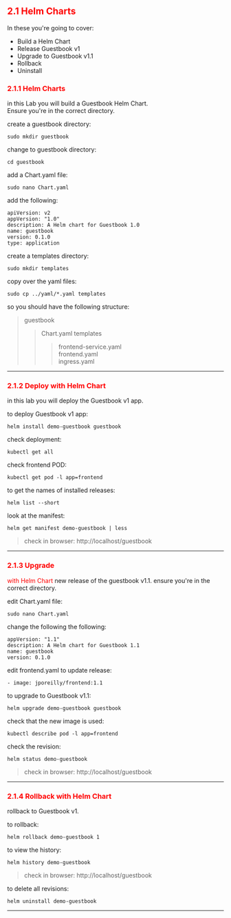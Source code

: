 ## <font color='red'> 2.1 Helm Charts </font>
In these you're going to cover:
* Build a Helm Chart
* Release Guestbook v1
* Upgrade to Guestbook v1.1
* Rollback
* Uninstall

### <font color='red'> 2.1.1 Helm Charts </font>
in this Lab you will build a Guestbook Helm Chart.  
Ensure you're in the correct directory.

create a guestbook directory:
```
sudo mkdir guestbook
```
change to guestbook directory:
```
cd guestbook
```
add a Chart.yaml file:
```
sudo nano Chart.yaml
```
add the following:
```
apiVersion: v2
appVersion: "1.0"
description: A Helm chart for Guestbook 1.0 
name: guestbook
version: 0.1.0
type: application
```
create a templates directory:
```
sudo mkdir templates
```
copy over the yaml files:
```
sudo cp ../yaml/*.yaml templates
```
so you should have the following structure:  

>guestbook  
>>   Chart.yaml
>>   templates
>>>    frontend-service.yaml  
>>>    frontend.yaml  
>>>    ingress.yaml  


---

### <font color='red'> 2.1.2 Deploy with Helm Chart </font>
in this lab you will deploy the Guestbook v1 app.

to deploy Guestbook v1 app:
```
helm install demo-guestbook guestbook
```
check deployment:
```
kubectl get all
```
check frontend POD:
```
kubectl get pod -l app=frontend
```
to get the names of installed releases:
```
helm list --short
```
look at the manifest:
```
helm get manifest demo-guestbook | less
```

> check in browser: http://localhost/guestbook

---


### <font color='red'> 2.1.3 Upgrade
 with Helm Chart </font>
new release of the guestbook v1.1.
ensure you're in the correct directory.

edit Chart.yaml file:
```
sudo nano Chart.yaml
```
change the following the following:
```
appVersion: "1.1"
description: A Helm chart for Guestbook 1.1 
name: guestbook
version: 0.1.0
```
edit frontend.yaml to update release:
```
- image: jporeilly/frontend:1.1
```
to upgrade to Guestbook v1.1:
```
helm upgrade demo-guestbook guestbook
```
check that the new image is used:
```
kubectl describe pod -l app=frontend
```
check the revision:
```
helm status demo-guestbook
```

> check in browser: http://localhost/guestbook

---

### <font color='red'> 2.1.4 Rollback with Helm Chart </font>
rollback to Guestbook v1.

to rollback:
```
helm rollback demo-guestbook 1
```
to view the history:
```
helm history demo-guestbook
```

> check in browser: http://localhost/guestbook

to delete all revisions:
```
helm uninstall demo-guestbook
```

---